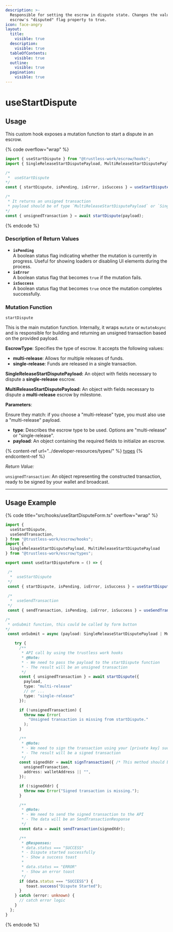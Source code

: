 ```yaml
---
description: >-
  Responsible for setting the escrow in dispute state. Changes the value of the
  escrow's "disputed" flag property to true.
icon: face-angry
layout:
  title:
    visible: true
  description:
    visible: true
  tableOfContents:
    visible: true
  outline:
    visible: true
  pagination:
    visible: true
---
```


# useStartDispute

## Usage

This custom hook exposes a mutation function to start a dispute in an escrow.

{% code overflow="wrap" %}
```typescript
import { useStartDispute } from "@trustless-work/escrow/hooks";
import { SingleReleaseStartDisputePayload, MultiReleaseStartDisputePayload } from "@trustless-work/escrow/types";

/*
 *  useStartDispute
*/
const { startDispute, isPending, isError, isSuccess } = useStartDispute();

/* 
 * It returns an unsigned transaction
 * payload should be of type `MultiReleaseStartDisputePayload` or `SingleReleaseStartDisputePayload`
*/
const { unsignedTransaction } = await startDispute(payload);

```
{% endcode %}

### Description of Return Values

* **`isPending`**\
  A boolean status flag indicating whether the mutation is currently in progress. Useful for showing loaders or disabling UI elements during the process.
* **`isError`**\
  A boolean status flag that becomes `true` if the mutation fails.
* **`isSuccess`**\
  A boolean status flag that becomes `true` once the mutation completes successfully.

### Mutation Function

`startDispute`

This is the main mutation function. Internally, it wraps `mutate` or `mutateAsync` and is responsible for building and returning an unsigned transaction based on the provided payload.

**EscrowType**: Specifies the type of escrow. It accepts the following values:

* **multi-release**: Allows for multiple releases of funds.
* **single-release**: Funds are released in a single transaction.

**SingleReleaseStartDisputePayload:** An object with fields necessary to dispute a **single-release** escrow.

**MultiReleaseStartDisputePayload:** An object with fields necessary to dispute a **multi-release** escrow by milestone.

**Parameters**:

Ensure they match: if you choose a "multi-release" type, you must also use a "multi-release" payload.

* **type**: Describes the escrow type to be used. Options are "multi-release" or "single-release".
* **payload**: An object containing the required fields to initialize an escrow.

{% content-ref url="../developer-resources/types/" %}
[types](../developer-resources/types/)
{% endcontent-ref %}

_Return Value:_

`unsignedTransaction`: An object representing the constructed transaction, ready to be signed by your wallet and broadcast.

***

## Usage Example

{% code title="src/hooks/useStartDisputeForm.ts" overflow="wrap" %}
```typescript
import {
  useStartDispute,
  useSendTransaction,
} from "@trustless-work/escrow/hooks";
import {
  SingleReleaseStartDisputePayload, MultiReleaseStartDisputePayload
} from "@trustless-work/escrow/types";

export const useStartDisputeForm = () => {

 /*
  *  useStartDispute
 */
 const { startDispute, isPending, isError, isSuccess } = useStartDispute();
 
 /*
  *  useSendTransaction
 */
 const { sendTransaction, isPending, isError, isSuccess } = useSendTransaction();

/*
 * onSubmit function, this could be called by form button
*/
 const onSubmit = async (payload: SingleReleaseStartDisputePayload | MultiReleaseStartDisputePayload) => {

    try {
      /**
       * API call by using the trustless work hooks
       * @Note:
       * - We need to pass the payload to the startDispute function
       * - The result will be an unsigned transaction
       */
      const { unsignedTransaction } = await startDispute({
        payload,
        type: "multi-release"
        // or ...
        type: "single-release"
      });

      if (!unsignedTransaction) {
        throw new Error(
          "Unsigned transaction is missing from startDispute."
        );
      }

      /**
       * @Note:
       * - We need to sign the transaction using your [private key] such as wallet
       * - The result will be a signed transaction
       */
      const signedXdr = await signTransaction({ /* This method should be provided by the wallet */
        unsignedTransaction,
        address: walletAddress || "",
      });

      if (!signedXdr) {
        throw new Error("Signed transaction is missing.");
      }

      /**
       * @Note:
       * - We need to send the signed transaction to the API
       * - The data will be an SendTransactionResponse
       */
      const data = await sendTransaction(signedXdr);

      /**
       * @Responses:
       * data.status === "SUCCESS"
       * - Dispute started successfully
       * - Show a success toast
       *
       * data.status == "ERROR"
       * - Show an error toast
       */
      if (data.status === "SUCCESS") {
         toast.success("Dispute Started");
      }
    } catch (error: unknown) {
      // catch error logic
    }
  };
}

```
{% endcode %}

